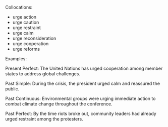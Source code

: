 
Collocations:
- urge action
- urge caution
- urge restraint
- urge calm
- urge reconsideration
- urge cooperation
- urge reforms

Examples:

Present Perfect: The United Nations has urged cooperation among member states to address global challenges.

Past Simple: During the crisis, the president urged calm and reassured the public.

Past Continuous: Environmental groups were urging immediate action to combat climate change throughout the conference.

Past Perfect: By the time riots broke out, community leaders had already urged restraint among the protesters.